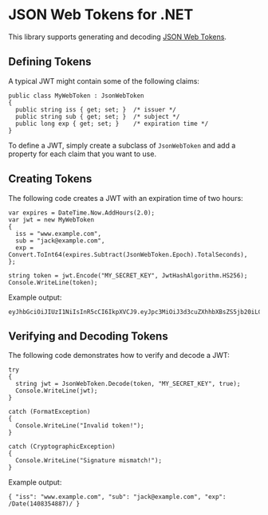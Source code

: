 JSON Web Tokens for .NET
========================

This library supports generating and decoding [JSON Web Tokens](http://tools.ietf.org/html/draft-jones-json-web-token-10).

Defining Tokens
---------------

A typical JWT might contain some of the following claims:

    public class MyWebToken : JsonWebToken
    {
      public string iss { get; set; }  /* issuer */
      public string sub { get; set; }  /* subject */
      public long exp { get; set; }    /* expiration time */
    }
    
To define a JWT, simply create a subclass of `JsonWebToken` and add a property for each claim that you want to use.

Creating Tokens
---------------

The following code creates a JWT with an expiration time of two hours:

    var expires = DateTime.Now.AddHours(2.0);
    var jwt = new MyWebToken
    {
      iss = "www.example.com",
      sub = "jack@example.com",
      exp = Convert.ToInt64(expires.Subtract(JsonWebToken.Epoch).TotalSeconds),
    };
    
    string token = jwt.Encode("MY_SECRET_KEY", JwtHashAlgorithm.HS256);
    Console.WriteLine(token);

Example output:

    eyJhbGciOiJIUzI1NiIsInR5cCI6IkpXVCJ9.eyJpc3MiOiJ3d3cuZXhhbXBsZS5jb20iLCJzdWIiOiJqYWNrQGV4YW1wbGUuY29tIiwiZXhwIjoxNDA4MzU0ODg3fQ.sfa_JUbOlYL7eY8M1GnctXXVJWaaec9M3kvJDpkeir4

Verifying and Decoding Tokens
-----------------------------

The following code demonstrates how to verify and decode a JWT:

    try
    {
      string jwt = JsonWebToken.Decode(token, "MY_SECRET_KEY", true);
      Console.WriteLine(jwt);
    }
    
    catch (FormatException)
    {
      Console.WriteLine("Invalid token!");
    }
    
    catch (CryptographicException)
    {
      Console.WriteLine("Signature mismatch!");
    }

Example output:

    { "iss": "www.example.com", "sub": "jack@example.com", "exp": /Date(1408354887)/ }
